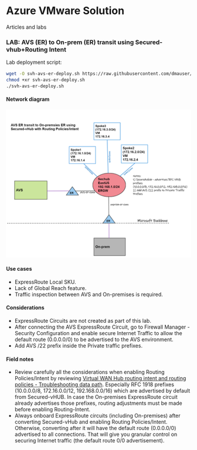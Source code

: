 # Azure VMware Solution

Articles and labs

### LAB: AVS (ER) to On-prem (ER) transit using Secured-vhub+Routing Intent

Lab deployment script: 
```bash
wget -O svh-avs-er-deploy.sh https://raw.githubusercontent.com/dmauser/azure-vmware-solution/main/svh-er-transit/svh-avs-er-deploy.azcli
chmod +xr svh-avs-er-deploy.sh
./svh-avs-er-deploy.sh
```

#### Network diagram

![](./svh-er-transit/avs-svh-er-transit.png)

#### Use cases

- ExpressRoute Local SKU.
- Lack of Global Reach feature.
- Traffic inspection between AVS and On-premises is required.

#### Considerations

- ExpressRoute Circuits are not created as part of this lab.
- After connecting the AVS ExpressRoute Circuit, go to Firewall Manager - Security Configuration and enable secure Internet Traffic to allow the default route (0.0.0.0/0) to be advertised to the AVS environment.
- Add AVS /22 prefix inside the Private traffic prefixes.

#### Field notes

- Review carefully all the considerations when enabling Routing Policies/Intent by reviewing [Virtual WAN Hub routing intent and routing policies - Troubleshooting data path](https://learn.microsoft.com/en-us/azure/virtual-wan/how-to-routing-policies#troubleshooting). Especially RFC 1918 prefixes (10.0.0.0/8, 172.16.0.0/12, 192.168.0.0/16) which are advertised by default from Secured-vHUB. In case the On-premises ExpressRoute circuit already advertises those prefixes, routing adjustments must be made before enabling Routing-Intent.
- Always onboard ExpressRoute circuits (including On-premises) after converting Secured-vHub and enabling Routing Policies/Intent. Otherwise, converting after it will have the default route (0.0.0.0/0) advertised to all connections. That will give you granular control on securing Internet traffic (the default route 0/0 advertisement).
